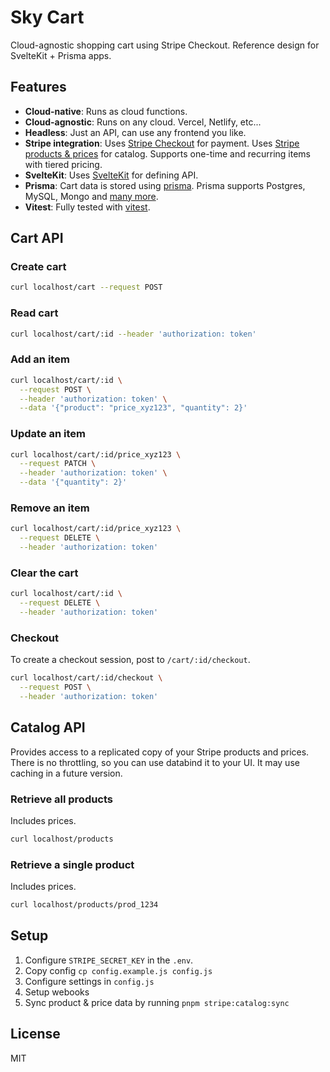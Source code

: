 # Sky Cart

Cloud-agnostic shopping cart using Stripe Checkout. Reference design for SvelteKit + Prisma apps.

## Features

- **Cloud-native**: Runs as cloud functions.
- **Cloud-agnostic**: Runs on any cloud. Vercel, Netlify, etc...
- **Headless**: Just an API, can use any frontend you like.
- **Stripe integration**: Uses [Stripe Checkout](https://checkout.stripe.dev) for payment. Uses [Stripe products & prices](https://stripe.com/docs/products-prices/overview) for catalog. Supports one-time and recurring items with tiered pricing.
- **SvelteKit**: Uses [SvelteKit](https://kit.svelte.dev) for defining API.
- **Prisma**: Cart data is stored using [prisma](https://prisma.io). Prisma supports Postgres, MySQL, Mongo and [many more](https://www.prisma.io/docs/reference/database-reference/supported-databases).
- **Vitest**: Fully tested with [vitest](https://vitest.dev).

## Cart API

### Create cart

```bash
curl localhost/cart --request POST
```

### Read cart

```bash
curl localhost/cart/:id --header 'authorization: token'
```

### Add an item

```bash
curl localhost/cart/:id \
  --request POST \
  --header 'authorization: token' \
  --data '{"product": "price_xyz123", "quantity": 2}'
```

### Update an item

```bash
curl localhost/cart/:id/price_xyz123 \
  --request PATCH \
  --header 'authorization: token' \
  --data '{"quantity": 2}'
```

### Remove an item

```bash
curl localhost/cart/:id/price_xyz123 \
  --request DELETE \
  --header 'authorization: token'
```

### Clear the cart

```bash
curl localhost/cart/:id \
  --request DELETE \
  --header 'authorization: token'
```

### Checkout

To create a checkout session, post to `/cart/:id/checkout`.

```bash
curl localhost/cart/:id/checkout \
  --request POST \
  --header 'authorization: token'
```

## Catalog API

Provides access to a replicated copy of your Stripe products and prices. There is no throttling, so you can use databind it to your UI. It may use caching in a future version.

### Retrieve all products

Includes prices.

```bash
curl localhost/products
```

### Retrieve a single product

Includes prices.

```bash
curl localhost/products/prod_1234
```

## Setup

1. Configure `STRIPE_SECRET_KEY` in the `.env`.
2. Copy config `cp config.example.js config.js`
3. Configure settings in `config.js`
4. Setup webooks
5. Sync product & price data by running `pnpm stripe:catalog:sync`

## License

MIT
